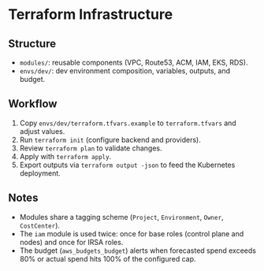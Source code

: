 # Terraform Infrastructure

## Structure
- `modules/`: reusable components (VPC, Route53, ACM, IAM, EKS, RDS).
- `envs/dev/`: dev environment composition, variables, outputs, and budget.

## Workflow
1. Copy `envs/dev/terraform.tfvars.example` to `terraform.tfvars` and adjust values.
2. Run `terraform init` (configure backend and providers).
3. Review `terraform plan` to validate changes.
4. Apply with `terraform apply`.
5. Export outputs via `terraform output -json` to feed the Kubernetes deployment.

## Notes
- Modules share a tagging scheme (`Project`, `Environment`, `Owner`, `CostCenter`).
- The `iam` module is used twice: once for base roles (control plane and nodes) and once for IRSA roles.
- The budget (`aws_budgets_budget`) alerts when forecasted spend exceeds 80% or actual spend hits 100% of the configured cap.
